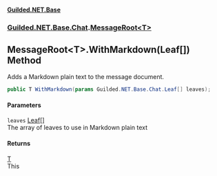 #### [Guilded.NET.Base](Guilded_NET_Base.md 'Guilded.NET.Base')
### [Guilded.NET.Base.Chat](Guilded_NET_Base.md#Guilded_NET_Base_Chat 'Guilded.NET.Base.Chat').[MessageRoot&lt;T&gt;](MessageRoot_T_.md 'Guilded.NET.Base.Chat.MessageRoot&lt;T&gt;')
## MessageRoot&lt;T&gt;.WithMarkdown(Leaf[]) Method
Adds a Markdown plain text to the message document.  
```csharp
public T WithMarkdown(params Guilded.NET.Base.Chat.Leaf[] leaves);
```
#### Parameters
<a name='Guilded_NET_Base_Chat_MessageRoot_T__WithMarkdown(Guilded_NET_Base_Chat_Leaf__)_leaves'></a>
`leaves` [Leaf](Leaf.md 'Guilded.NET.Base.Chat.Leaf')[[]](https://docs.microsoft.com/en-us/dotnet/api/System.Array 'System.Array')  
The array of leaves to use in Markdown plain text
  
#### Returns
[T](MessageRoot_T_.md#Guilded_NET_Base_Chat_MessageRoot_T__T 'Guilded.NET.Base.Chat.MessageRoot&lt;T&gt;.T')  
This
